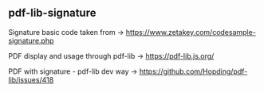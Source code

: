 ## pdf-lib-signature

Signature basic code taken from ->         https://www.zetakey.com/codesample-signature.php

PDF display and usage through pdf-lib ->   https://pdf-lib.js.org/

PDF with signature - pdf-lib dev way ->    https://github.com/Hopding/pdf-lib/issues/418
